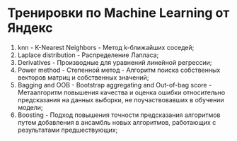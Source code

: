# Тренировки по Machine Learning от Яндекс
1. knn - K-Nearest Neighbors - Метод k-ближайших соседей;
2. Laplace distribution - Распределение Лапласа;
3. Derivatives - Производные для уравнений линейной регрессии;
4. Power method - Степенной метод - Алгоритм поиска собственных векторов матриц и собственных значений;
5. Bagging and OOB - Bootstrap aggregating and Out-of-bag score - Метаалгоритм повышения качества и оценка ошибки относительно предсказания на данных выборки, не поучаствовавших в обучении модели;
6. Boosting - Подход повышения точности предсказания алгоритмов путем добавления в ансамбль новых алгоритмов, работающих с результатами предшествующих;
